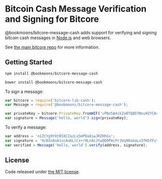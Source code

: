 # Bitcoin Cash Message Verification and Signing for Bitcore

@bookmoons/bitcore-message-cash adds support for verifying and signing bitcoin cash messages in [Node.js](http://nodejs.org/) and web browsers.

See [the main bitcore repo](https://github.com/bitpay/bitcore) for more information.

## Getting Started

```sh
npm install @bookmoons/bitcore-message-cash
```

```sh
bower install @bookmoons/bitcore-message-cash
```

To sign a message:

```javascript
var bitcore = require('bitcore-lib-cash');
var Message = require('@bookmoons/bitcore-message-cash');

var privateKey = bitcore.PrivateKey.fromWIF('cPBn5A4ikZvBTQ8D7NnvHZYCAxzDZ5Z2TSGW2LkyPiLxqYaJPBW4');
var signature = Message('hello, world').sign(privateKey);
```

To verify a message:

```javascript
var address = 'n1ZCYg9YXtB5XCZazLxSmPDa8iwJRZHhGx';
var signature = 'H/DIn8uA1scAuKLlCx+/9LnAcJtwQQ0PmcPrJUq90aboLv3fH5fFvY+vmbfOSFEtGarznYli6ShPr9RXwY9UrIY=';
var verified = Message('hello, world').verify(address, signature);
```

## License

Code released under [the MIT license](https://github.com/bitpay/bitcore/blob/master/LICENSE).

